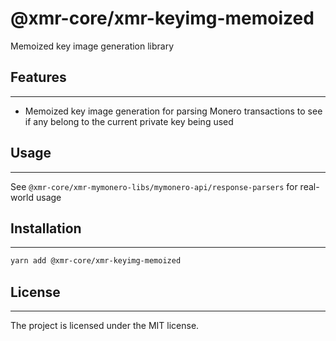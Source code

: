 # @xmr-core/xmr-keyimg-memoized

Memoized key image generation library

## Features

---

-   Memoized key image generation for parsing Monero transactions to see if any belong to the current private key being used

## Usage

---

See `@xmr-core/xmr-mymonero-libs/mymonero-api/response-parsers` for real-world usage

## Installation

---

```sh
yarn add @xmr-core/xmr-keyimg-memoized
```

## License

---

The project is licensed under the MIT license.
